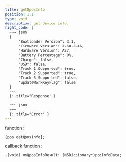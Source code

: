 ```yaml
---
title: getQposInfo
position: 1.1
type: void
description: get device info.
right_code: |
  ~~~ json
  {
      "Bootloader Version": 3.1,
      "Firmware Version": 3.58.3.46,
      "Hardware Version": A27,
      "Battery Percentage": 0%,
      "Charge": false,
      "USB": false,
      "Track 1 Supported": true,
      "Track 2 Supported": true,
      "Track 3 Supported": false,
      "updateWorkKeyFlag": false
  }
  ~~~
  {: title="Response" }

  ~~~ json
  ~~~
  {: title="Error" }
---
```

function :
```objc
[pos getQposInfo];
```
callback function :
```objc
-(void) onQposInfoResult: (NSDictionary*)posInfoData;
```



